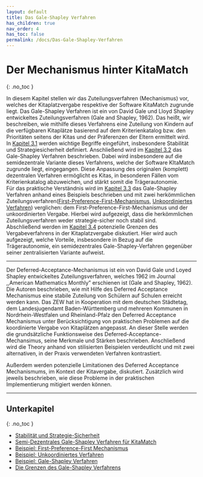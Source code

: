 ```yaml
---
layout: default
title: Das Gale-Shapley Verfahren
has_children: true
nav_order: 4
has_toc: false
permalink: /docs/Das-Gale-Shapley-Verfahren
---
```


# Der Mechanismus hinter KitaMatch
{: .no_toc }

In diesem Kapitel stellen wir das Zuteilungsverfahren (Mechanismus) vor, welches der Kitaplatzvergabe respektive der Software KitaMatch zugrunde liegt. Das Gale-Shapley Verfahren ist ein von David Gale und Lloyd Shapley entwickeltes Zuteilungsverfahren (Gale and Shapley, 1962). Das heißt, wir beschreiben, wie mithilfe dieses Verfahrens eine Zuteilung von Kindern auf die verfügbaren Kitaplätze basierend auf dem Kriterienkatalog bzw. den Prioritäten seitens der Kitas und der Präferenzen der Eltern ermittelt wird.   
In [Kapitel 3.1](/docs/Gale-Shapley-Verfahren/Stabilität-und-Strategie-Sicherheit) werden wichtige Begriffe eingeführt, insbesondere Stabilität und Strategiesicherheit definiert. Anschließend wird im [Kapitel 3.2](/docs/Gale-Shapley-Verfahren/Semi-Dezentrales-Gale-Shapley-Verfahren) das  Gale-Shapley Verfahren beschrieben. Dabei wird insbesondere auf die semidezentrale Variante dieses Verfahrens, welche der Software KItaMatch zugrunde liegt, eingegangen. Diese Anpassung des originalen (komplett) dezentralen Verfahren ermöglicht es Kitas, in besonderen Fällen vom Kriterienkatalog abzuweichen, und stärkt somit die Trägerautonomie.   
Für das praktische Verständnis wird im [Kapitel 3.3](/docs/Gale-Shapley-Verfahren/Gale-Shapley-Beispiel) das Gale-Shapley Verfahren anhand eines Beispiels beschrieben und mit zwei herkömmlichen Zuteilungsverfahren([First-Preference-First-Mechanismus](/docs/Gale-Shapley-Verfahren/First-Preference-First-Mechanismus), [Unkoordiniertes Verfahren](/docs/Gale-Shapley-Verfahren/Unkoordiniertes-Verfahren)) verglichen: dem First-Preference-First-Mechanismus und der unkoordinierten Vergabe. Hierbei wird aufgezeigt, dass die herkömmlichen Zuteilungsverfahren weder strategie-sicher noch stabil sind.  
Abschließend werden im [Kapitel 3.4](/docs/Gale-Shapley-Verfahren/Grenzen-des-Gale-Shapley-Verfahrens) potenzielle Grenzen des Vergabeverfahrens in der Kitaplatzvergabe diskutiert. Hier wird auch aufgezeigt, welche Vorteile, insbesondere in Bezug auf die Trägerautonomie, ein semidezentrales Gale-Shapley-Verfahren gegenüber seiner zentralisierten Variante aufweist.   

---

Der Deferred-Acceptance-Mechanismus ist ein von David Gale und Loyed Shapley entwickeltes Zuteilungsverfahren, welches 1962 im Journal ,,American Mathematics Monthly” erschienen ist (Gale and Shapley, 1962). Die Autoren beschrieben, wie mit Hilfe des Deferred Acceptance Mechanismus eine stabile Zuteilung von Schülern auf Schulen erreicht werden kann.
Das ZEW hat in Kooperation mit dem deutschen Städtetag, dem Landesjugendamt Baden-Württemberg und mehreren Kommunen in Nordrhein-Westfalen und Rheinland-Pfalz den Deferred Acceptance Mechanismus unter Berücksichtigung von praktischen Problemen auf die koordinierte Vergabe von Kitaplätzen angepasst.
An dieser Stelle werden die grundsätzliche Funktionsweise des Deferred-Acceptance-Mechansimus, seine Merkmale und Stärken beschrieben. Anschließend  wird die Theory anhand von stilisierten Beispielen verdeutlicht und mit zwei alternativen, in der Praxis verwendeten Verfahren kontrastiert.

Außerdem werden potenzielle Limitationen des Deferred Acceptance Mechanismums, im Kontext der Kitavergabe, diskutiert. Zusätzlich wird jeweils beschrieben, wie diese Probleme in der praktischen Implementierung mitigiert werden können.

---


## Unterkapitel
{: .no_toc }

- [Stabilität und Strategie-Sicherheit](/docs/Gale-Shapley-Verfahren/Stabilität-und-Strategie-Sicherheit)
- [Semi-Dezentrales Gale-Shapley Verfahren für KitaMatch](/docs/Gale-Shapley-Verfahren/Semi-Dezentrales-Gale-Shapley-Verfahren)
- [Beispiel: First-Preference-First Mechanismus](/docs/Gale-Shapley-Verfahren/First-Preference-First-Mechanismus)
- [Beispiel: Unkoordiniertes Verfahren](/docs/Gale-Shapley-Verfahren/Unkoordiniertes-Verfahren)
- [Beispiel: Gale-Shapley Verfahren](/docs/Gale-Shapley-Verfahren/Gale-Shapley-Beispiel)
- [Die Grenzen des Gale-Shapley Verfahrens](/docs/Gale-Shapley-Verfahren/Grenzen-des-Gale-Shapley-Verfahrens)

